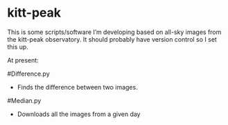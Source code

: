 # kitt-peak

This is some scripts/software I’m developing based on all-sky images from the kitt-peak observatory. It should probably have version control so I set this up.

At present:

#Difference.py
- Finds the difference between two images.

#Median.py
- Downloads all the images from a given day
